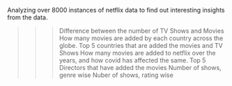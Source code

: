 Analyzing over 8000 instances of netflix data to find out interesting insights from the data.
>>>Difference between the number of TV Shows and Movies
>>>How many movies are added by each country across the globe.
>>>Top 5 countries that are added the movies and TV Shows
>>>How many movies are added to netflix over the years, and how covid has affected the same.
>>>Top 5 Directors that have added the movies
>>>Number of shows, genre wise
>>>Nuber of shows, rating wise
